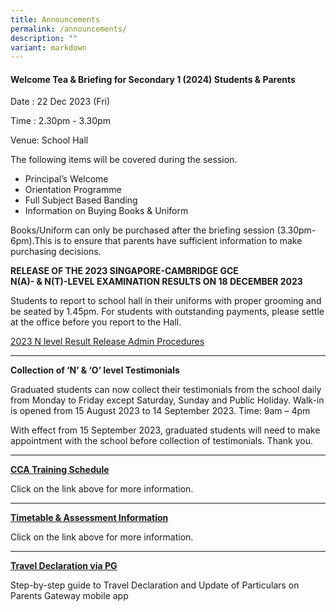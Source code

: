 ```yaml
---
title: Announcements
permalink: /announcements/
description: ""
variant: markdown
---
```

#### **Welcome Tea & Briefing for Secondary 1 (2024) Students & Parents**

Date : 22 Dec 2023 (Fri)

Time : 2.30pm - 3.30pm

Venue: School Hall

The following items will be covered during the session.

* Principal’s Welcome
* Orientation Programme
* Full Subject Based Banding
* Information on Buying Books & Uniform

Books/Uniform can only be purchased after the briefing session (3.30pm-6pm).This is to ensure that parents have sufficient information to make purchasing decisions.

**RELEASE OF THE 2023 SINGAPORE-CAMBRIDGE GCE**  
**N(A)- & N(T)-LEVEL EXAMINATION RESULTS ON 18 DECEMBER 2023**

Students to report to school hall in their uniforms with proper grooming and be seated by 1.45pm. For students with outstanding payments, please settle at the office before you report to the Hall.

[2023 N level Result Release Admin Procedures](/files/2023_GCE_N_Level_Result_Release__Student_version__Admin_Procedures.pdf)

___

**Collection of ‘N’ & ‘O’ level Testimonials**

Graduated students can now collect their testimonials from the school daily from Monday to Friday except Saturday, Sunday and Public Holiday.
Walk-in is opened from 15 August 2023 to 14 September 2023.
Time:  9am – 4pm 

With effect from 15 September 2023, graduated students will need to make appointment with the school before collection of testimonials. Thank you.

---

[**CCA Training Schedule**](https://moe-sengkangsec-staging.netlify.app/co-curriculum/co-curricular-activities-cca)

Click on the link above for more information.

---

[**Timetable & Assessment Information**](https://moe-sengkangsec-staging.netlify.app/curriculum/instructional-programme-ip/timetable-and-assessment)

Click on the link above for more information.

---

[**Travel Declaration via PG**](/files/Resources%20for%20parents/Instructions_for_Travel_Declaration_on_PG.pdf)

Step-by-step guide to Travel Declaration and Update of Particulars on Parents Gateway mobile app